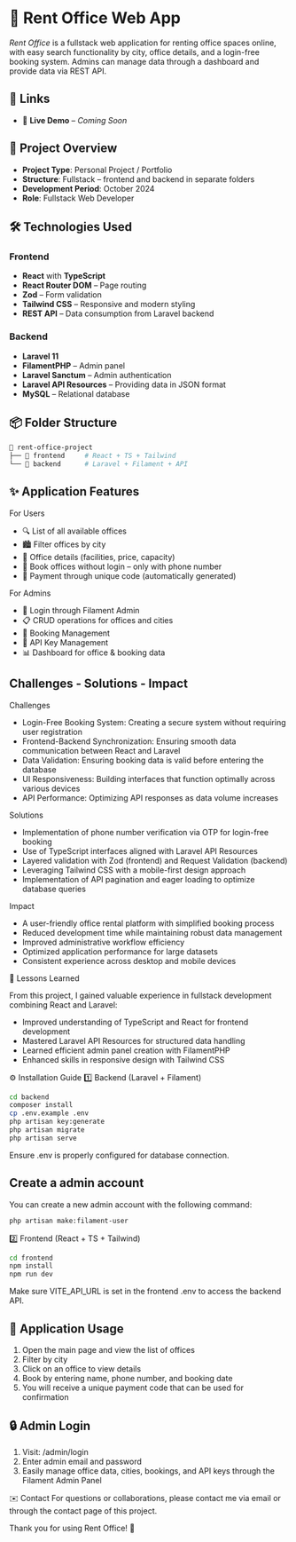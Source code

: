 # 🏢 Rent Office Web App

*Rent Office* is a fullstack web application for renting office spaces online, with easy search functionality by city, office details, and a login-free booking system. Admins can manage data through a dashboard and provide data via REST API.

## 🔗 Links

- 🔴 **Live Demo** – *Coming Soon*


## 📌 Project Overview

- **Project Type**: Personal Project / Portfolio
- **Structure**: Fullstack – frontend and backend in separate folders
- **Development Period**: October 2024
- **Role**: Fullstack Web Developer

## 🛠️ Technologies Used

### Frontend
- **React** with **TypeScript**
- **React Router DOM** – Page routing
- **Zod** – Form validation
- **Tailwind CSS** – Responsive and modern styling
- **REST API** – Data consumption from Laravel backend

### Backend
- **Laravel 11**
- **FilamentPHP** – Admin panel
- **Laravel Sanctum** – Admin authentication
- **Laravel API Resources** – Providing data in JSON format
- **MySQL** – Relational database

## 📦 Folder Structure

```bash
📂 rent-office-project
├── 📁 frontend     # React + TS + Tailwind
└── 📁 backend      # Laravel + Filament + API
```

## ✨ Application Features
For Users
- 🔍 List of all available offices
- 🏙️ Filter offices by city
- 🧾 Office details (facilities, price, capacity)
- 📱 Book offices without login – only with phone number
- 💸 Payment through unique code (automatically generated)

For Admins
- 🔐 Login through Filament Admin
- 📋 CRUD operations for offices and cities
- 🧰 Booking Management
- 🔑 API Key Management
- 📊 Dashboard for office & booking data

## Challenges - Solutions - Impact

Challenges

- Login-Free Booking System: Creating a secure system without requiring user registration
- Frontend-Backend Synchronization: Ensuring smooth data communication between React and Laravel
- Data Validation: Ensuring booking data is valid before entering the database
- UI Responsiveness: Building interfaces that function optimally across various devices
- API Performance: Optimizing API responses as data volume increases

Solutions

- Implementation of phone number verification via OTP for login-free booking
- Use of TypeScript interfaces aligned with Laravel API Resources
- Layered validation with Zod (frontend) and Request Validation (backend)
- Leveraging Tailwind CSS with a mobile-first design approach
- Implementation of API pagination and eager loading to optimize database queries

Impact

- A user-friendly office rental platform with simplified booking process
- Reduced development time while maintaining robust data management
- Improved administrative workflow efficiency
- Optimized application performance for large datasets
- Consistent experience across desktop and mobile devices

📘 Lessons Learned

From this project, I gained valuable experience in fullstack development combining React and Laravel:

- Improved understanding of TypeScript and React for frontend development
- Mastered Laravel API Resources for structured data handling
- Learned efficient admin panel creation with FilamentPHP
- Enhanced skills in responsive design with Tailwind CSS

⚙️ Installation Guide
1️⃣ Backend (Laravel + Filament)

```bash
cd backend
composer install
cp .env.example .env
php artisan key:generate
php artisan migrate 
php artisan serve
```
Ensure .env is properly configured for database connection.

## Create a admin account
You can create a new admin account with the following command:
```bash
php artisan make:filament-user
```


2️⃣ Frontend (React + TS + Tailwind)
```bash
cd frontend
npm install
npm run dev
```
Make sure VITE_API_URL is set in the frontend .env to access the backend API.

## 📲 Application Usage

1. Open the main page and view the list of offices
2. Filter by city
3. Click on an office to view details
4. Book by entering name, phone number, and booking date
5. You will receive a unique payment code that can be used for confirmation

## 🔒 Admin Login

1. Visit: /admin/login
2. Enter admin email and password
3. Easily manage office data, cities, bookings, and API keys through the Filament Admin Panel

✉️ Contact
For questions or collaborations, please contact me via email or through the contact page of this project.

Thank you for using Rent Office! 🚀

